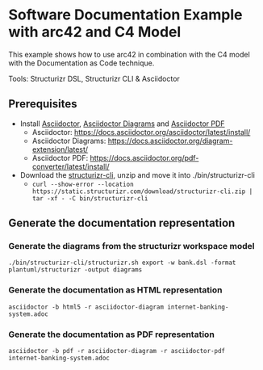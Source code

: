 # Software Documentation Example with arc42 and C4 Model
This example shows how to use arc42 in combination with the C4 model with the Documentation as Code technique.

Tools: Structurizr DSL, Structurizr CLI & Asciidoctor

## Prerequisites

* Install [Asciidoctor](https://docs.asciidoctor.org/asciidoctor), [Asciidoctor Diagrams](https://docs.asciidoctor.org/diagram-extension/latest/) and [Asciidoctor PDF](https://docs.asciidoctor.org/pdf-converter/latest/)
    * Asciidoctor: https://docs.asciidoctor.org/asciidoctor/latest/install/
    * Asciidoctor Diagrams: https://docs.asciidoctor.org/diagram-extension/latest/
    * Asciidoctor PDF: https://docs.asciidoctor.org/pdf-converter/latest/install/
* Download the [structurizr-cli](https://static.structurizr.com/download/structurizr-cli.zip), unzip and move it into ./bin/structurizr-cli
    * `curl --show-error --location https://static.structurizr.com/download/structurizr-cli.zip | tar -xf - -C bin/structurizr-cli`

## Generate the documentation representation

### Generate the diagrams from the structurizr workspace model

``
./bin/structurizr-cli/structurizr.sh export -w bank.dsl -format plantuml/structurizr -output diagrams
``

### Generate the documentation as HTML representation

``
asciidoctor -b html5 -r asciidoctor-diagram internet-banking-system.adoc
``

### Generate the documentation as PDF representation

``
asciidoctor -b pdf -r asciidoctor-diagram -r asciidoctor-pdf  internet-banking-system.adoc
``
